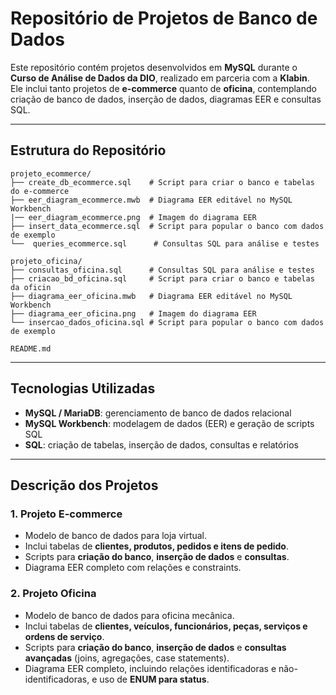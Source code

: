 # Repositório de Projetos de Banco de Dados

Este repositório contém projetos desenvolvidos em **MySQL** durante o **Curso de Análise de Dados da DIO**, realizado em parceria com a **Klabin**.  
Ele inclui tanto projetos de **e-commerce** quanto de **oficina**, contemplando criação de banco de dados, inserção de dados, diagramas EER e consultas SQL.

---

## Estrutura do Repositório
```
projeto_ecommerce/
├── create_db_ecommerce.sql    # Script para criar o banco e tabelas do e-commerce
├── eer_diagram_ecommerce.mwb  # Diagrama EER editável no MySQL Workbench
|── eer_diagram_ecommerce.png  # Imagem do diagrama EER
├── insert_data_ecommerce.sql  # Script para popular o banco com dados de exemplo
└──  queries_ecommerce.sql      # Consultas SQL para análise e testes

projeto_oficina/
├── consultas_oficina.sql      # Consultas SQL para análise e testes
├── criacao_bd_oficina.sql     # Script para criar o banco e tabelas da oficin
├── diagrama_eer_oficina.mwb   # Diagrama EER editável no MySQL Workbench
├── diagrama_eer_oficina.png   # Imagem do diagrama EER
└── insercao_dados_oficina.sql # Script para popular o banco com dados de exemplo

README.md
```

---

## Tecnologias Utilizadas

- **MySQL / MariaDB**: gerenciamento de banco de dados relacional  
- **MySQL Workbench**: modelagem de dados (EER) e geração de scripts SQL  
- **SQL**: criação de tabelas, inserção de dados, consultas e relatórios

---

## Descrição dos Projetos

### 1. Projeto E-commerce
- Modelo de banco de dados para loja virtual.  
- Inclui tabelas de **clientes, produtos, pedidos e itens de pedido**.  
- Scripts para **criação do banco**, **inserção de dados** e **consultas**.  
- Diagrama EER completo com relações e constraints.

### 2. Projeto Oficina
- Modelo de banco de dados para oficina mecânica.  
- Inclui tabelas de **clientes, veículos, funcionários, peças, serviços e ordens de serviço**.  
- Scripts para **criação do banco**, **inserção de dados** e **consultas avançadas** (joins, agregações, case statements).  
- Diagrama EER completo, incluindo relações identificadoras e não-identificadoras, e uso de **ENUM para status**.

